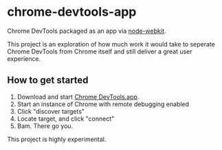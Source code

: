 chrome-devtools-app
===================

Chrome DevTools packaged as an app via [node-webkit](https://github.com/rogerwang/node-webkit). 

This project is an exploration of how much work it would take to seperate Chrome DevTools from Chrome itself and still deliver a great user experience.

## How to get started

1. Download and start [Chrome DevTools.app](https://github.com/auchenberg/chrome-devtools-app/tree/master/build/Chrome%20DevTools).
2. Start an instance of Chrome with remote debugging enabled
3. Click "discover targets"
4. Locate target, and click "connect"
5. Bam. There go you.


This project is highly experimental.
